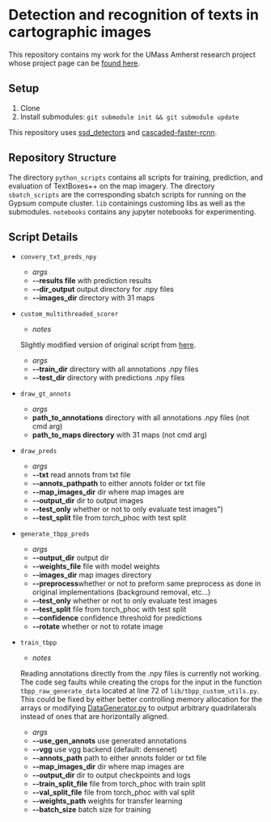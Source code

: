 # Detection and recognition of texts in cartographic images

This repository contains my work for the UMass Amherst research project whose project page can be [found here](https://people.cs.umass.edu/~ray/maps_project.html).

## Setup

1. Clone
2. Install submodules: `git submodule init && git submodule update`

This repository uses [ssd_detectors](https://github.com/mvoelk/ssd_detectors) and [cascaded-faster-rcnn](https://github.com/seangtkelley/cascaded-faster-rcnn).

## Repository Structure

The directory `python_scripts` contains all scripts for training, prediction, and evaluation of TextBoxes++ on the map imagery. The directory `sbatch_scripts` are the corresponding sbatch scripts for running on the Gypsum compute cluster. `lib` containings customing libs as well as the submodules. `notebooks` contains any jupyter notebooks for experimenting.

## Script Details

- `convery_txt_preds_npy`
    - _args_
    - **--results file** with prediction results
    - **--dir_output** output directory for .npy files
    - **--images_dir** directory with 31 maps
- `custom_multithreaded_scorer`
    - _notes_

    Slightly modified version of original script from [here](https://github.com/LousyLory/cascaded-faster-rcnn/blob/master/evaluation/multithreaded_scorer.py).
    - _args_
    - **--train_dir** directory with all annotations .npy files
    - **--test_dir** directory with predictions .npy files
- `draw_gt_annots`
    - _args_
    - **path_to_annotations** directory with all annotations .npy files (not cmd arg)
    - **path_to_maps directory** with 31 maps (not cmd arg)
- `draw_preds`
    - _args_
    - **--txt** read annots from txt file
    - **--annots_pathpath** to either annots folder or txt file
    - **--map_images_dir** dir where map images are
    - **--output_dir** dir to output images
    - **--test_only** whether or not to only evaluate test images")
    - **--test_split** file from torch_phoc with test split
- `generate_tbpp_preds`
    - _args_
    - **--output_dir** output dir
    - **--weights_file** file with model weights
    - **--images_dir** map images directory
    - **--preprocess**whether or not to preform same preprocess as done in original implementations (background removal, etc...)
    - **--test_only** whether or not to only evaluate test images
    - **--test_split** file from torch_phoc with test split
    - **--confidence** confidence threshold for predictions
    - **--rotate** whether or not to rotate image
- `train_tbpp`
    - _notes_

    Reading annotations directly from the .npy files is currently not working. The code seg faults while creating the crops for the input in the function `tbpp_raw_generate_data` located at line 72 of `lib/tbpp_custom_utils.py`. This could be fixed by either better controlling memory allocation for the arrays or modifying [DataGenerator.py](https://github.com/seangtkelley/cascaded-faster-rcnn/blob/master/word-faster-rcnn/DataGeneration/DataGenerator.py) to output arbitrary quadrilaterals instead of ones that are horizontally aligned.
    - _args_
    - **--use_gen_annots** use generated annotations
    - **--vgg** use vgg backend (default: densenet)
    - **--annots_path** path to either annots folder or txt file
    - **--map_images_dir** dir where map images are
    - **--output_dir** dir to output checkpoints and logs
    - **--train_split_file** file from torch_phoc with train split
    - **--val_split_file** file from torch_phoc with val split
    - **--weights_path** weights for transfer learning
    - **--batch_size** batch size for training